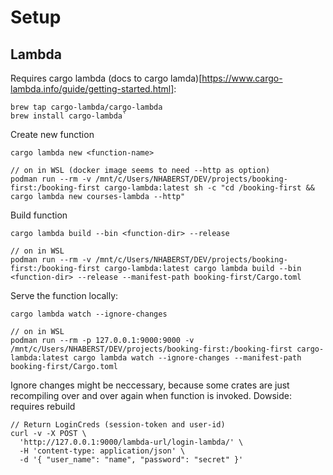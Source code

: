 # Setup

## Lambda

Requires cargo lambda (docs to cargo lamda)[https://www.cargo-lambda.info/guide/getting-started.html]:

```
brew tap cargo-lambda/cargo-lambda
brew install cargo-lambda`
```

Create new function

`cargo lambda new <function-name>`

```
// on in WSL (docker image seems to need --http as option)
podman run --rm -v /mnt/c/Users/NHABERST/DEV/projects/booking-first:/booking-first cargo-lambda:latest sh -c "cd /booking-first && cargo lambda new courses-lambda --http"
```

Build function

`cargo lambda build --bin <function-dir> --release`

```
// on in WSL
podman run --rm -v /mnt/c/Users/NHABERST/DEV/projects/booking-first:/booking-first cargo-lambda:latest cargo lambda build --bin <function-dir> --release --manifest-path booking-first/Cargo.toml
```

Serve the function locally:

`cargo lambda watch --ignore-changes`

```
// on in WSL
podman run --rm -p 127.0.0.1:9000:9000 -v /mnt/c/Users/NHABERST/DEV/projects/booking-first:/booking-first cargo-lambda:latest cargo lambda watch --ignore-changes --manifest-path booking-first/Cargo.toml
```

Ignore changes might be neccessary, because some crates are just recompiling over and over again when function is invoked.
Dowside: requires rebuild

```
// Return LoginCreds (session-token and user-id)
curl -v -X POST \
  'http://127.0.0.1:9000/lambda-url/login-lambda/' \
  -H 'content-type: application/json' \
  -d '{ "user_name": "name", "password": "secret" }'
```
